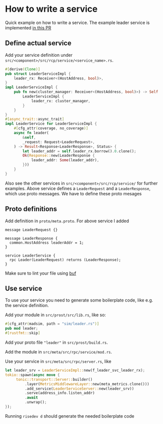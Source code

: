 # How to write a service

Quick example on how to write a service. The example leader service is implemented [in this PR](https://github.com/risingwavelabs/risingwave/pull/6466)

## Define actual service

Add your service definition under `src/<component>/src/rcp/service/<service_name>.rs`. 

```rust 
#[derive(Clone)]
pub struct LeaderServiceImpl {
    leader_rx: Receiver<(HostAddress, bool)>,
}
impl LeaderServiceImpl {
    pub fn new(cluster_manager: Receiver<(HostAddress, bool)>) -> Self {
        LeaderServiceImpl {
            leader_rx: cluster_manager,
        }
    }
}
#[async_trait::async_trait]
impl LeaderService for LeaderServiceImpl {
    #[cfg_attr(coverage, no_coverage)]
    async fn leader(
        &self,
        _request: Request<LeaderRequest>,
    ) -> Result<Response<LeaderResponse>, Status> {
        let leader_addr = self.leader_rx.borrow().0.clone();
        Ok(Response::new(LeaderResponse {
            leader_addr: Some(leader_addr),
        }))
    }
}
```

Also see the other services in `src/<component>/src/rcp/service/` for further examples. Above service defines a `LeaderRequest` and a `LeaderResponse`, which use proto messages. We have to define these proto mesages

## Proto definitions

Add definition in `proto/meta.proto`. For above service I added 

```
message LeaderRequest {}

message LeaderResponse {
  common.HostAddress leaderAddr = 1;
}

service LeaderService {
  rpc Leader(LeaderRequest) returns (LeaderResponse);
}
```

Make sure to lint your file using [buf](https://docs.buf.build/installation)

## Use service 

To use your service you need to generate some boilerplate code, like e.g. the service definition. 

Add your module in `src/prost/src/lib.rs`, like so: 

```rust
#[cfg_attr(madsim, path = "sim/leader.rs")]
pub mod leader;
#[rustfmt::skip]
```

Add your proto file `"leader"` in `src/prost/build.rs`.

Add the module in `src/meta/src/rpc/service/mod.rs`.

Use your service in `src/meta/src/rpc/server.rs`, like 

```rust
let leader_srv = LeaderServiceImpl::new(f_leader_svc_leader_rx);
tokio::spawn(async move {
     tonic::transport::Server::builder()
         .layer(MetricsMiddlewareLayer::new(meta_metrics.clone()))
         .add_service(LeaderServiceServer::new(leader_srv))
         .serve(address_info.listen_addr)
         .await
         .unwrap();
});
```

Running `risedev d` should generate the needed boilerplate code

